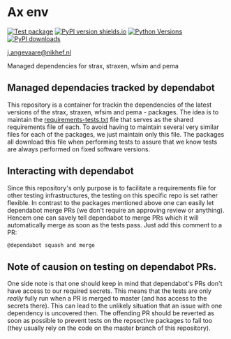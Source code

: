 # Ax env
[![Test package](https://github.com/XENONnT/ax_env/actions/workflows/pytest.yml/badge.svg?branch=master)](https://github.com/XENONnT/ax_env/actions/workflows/pytest.yml) 
[![PyPI version shields.io](https://img.shields.io/pypi/v/ax_env.svg)](https://pypi.python.org/pypi/ax_env/) 
[![Python Versions](https://img.shields.io/pypi/pyversions/ax_env.svg)](https://pypi.python.org/pypi/ax_env)
[![PyPI downloads](https://img.shields.io/pypi/dm/ax_env.svg)](https://pypistats.org/packages/ax_env)


j.angevaare@nikhef.nl

Managed dependencies for strax, straxen, wfsim and pema

## Managed dependacies tracked by dependabot
This repository is a container for trackin the dependencies of the latest versions of the strax, straxen, wfsim and pema - packages. The idea is to maintain the [requirements-tests.txt](./extra_requirements/requirements-tests.txt) file that serves as the shared requirements file of each. To avoid having to maintain several very similar files for each of the packages, we just maintain only this file. The packages all download this file when performing tests to assure that we know tests are always performed on fixed software versions.

## Interacting with dependabot
Since this repository's only purpose is to facilitate a requirements file for other testing infrastructures, the testing on this specific repo is set rather flexible. In contrast to the packages mentioned above one can easily let dependabot merge PRs (we don't require an approving review or anything). Hencem one can savely tell dependabot to merge PRs which it will automatically merge as soon as the tests pass. Just add this comment to a PR:
```bash
@dependabot squash and merge
```

## Note of causion on testing on dependabot PRs.
One side note is that one should keep in mind that dependabot's PRs don't have access to our required secrets. This means that the tests are only _really_ fully run when a PR is merged to master (and has access to the secrets there). This can lead to the unlikely situation that an issue with one dependency is uncovered then. The offending PR should be reverted as soon as possible to prevent tests on the repsective packages to fail too (they usually rely on the code on the master branch of this repository).
